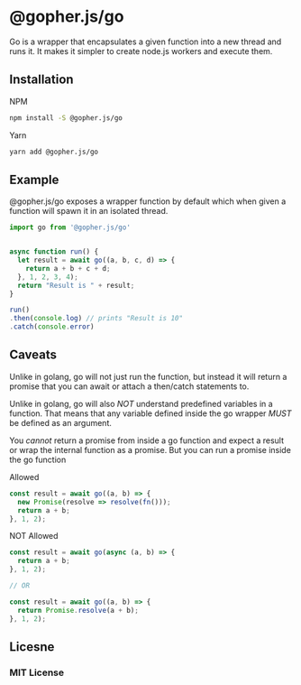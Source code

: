 # @gopher.js/go

Go is a wrapper that encapsulates a given function into a new thread and runs it. It makes it simpler to create node.js workers and execute them.

## Installation

NPM

```sh
npm install -S @gopher.js/go
```

Yarn

```sh
yarn add @gopher.js/go
```

## Example

@gopher.js/go exposes a wrapper function by default which when given a function will spawn it in an isolated thread.

```js
import go from '@gopher.js/go'


async function run() {
  let result = await go((a, b, c, d) => {
    return a + b + c + d;
  }, 1, 2, 3, 4);
  return "Result is " + result;
}

run()
.then(console.log) // prints "Result is 10"
.catch(console.error)
```

## Caveats

Unlike in golang, go will not just run the function, but instead it will return a promise that you can await or attach a then/catch statements to.

Unlike in golang, go will also _NOT_ understand predefined variables in a function. That means that any variable defined inside the go wrapper _MUST_ be defined as an argument.

You _cannot_ return a promise from inside a go function and expect a result or wrap the internal function as a promise. But you can run a promise inside the go function


Allowed

```js
const result = await go((a, b) => {
  new Promise(resolve => resolve(fn()));
  return a + b;
}, 1, 2);
```

NOT Allowed

```js
const result = await go(async (a, b) => {
  return a + b;
}, 1, 2);

// OR

const result = await go((a, b) => {
  return Promise.resolve(a + b);
}, 1, 2);
```

## Licesne

### MIT License